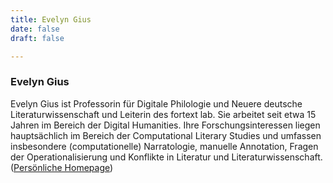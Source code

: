 ```yaml
---
title: Evelyn Gius
date: false
draft: false

---
```



### Evelyn Gius



Evelyn Gius ist Professorin für Digitale Philologie und Neuere deutsche Literaturwissenschaft und Leiterin des fortext lab. Sie arbeitet seit etwa 15 Jahren im Bereich der Digital Humanities. Ihre Forschungsinteressen liegen hauptsächlich im Bereich der Computational Literary Studies und umfassen insbesondere (computationelle) Narratologie, manuelle Annotation, Fragen der Operationalisierung und Konflikte in Literatur und Literaturwissenschaft. ([Persönliche Homepage](https://evelyngius.de))
